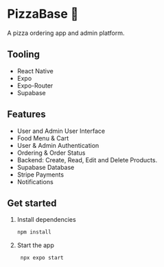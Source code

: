# PizzaBase 🍕

A pizza ordering app and admin platform.

## Tooling

- React Native
- Expo
- Expo-Router
- Supabase

## Features
- User and Admin User Interface
- Food Menu & Cart
- User & Admin Authentication
- Ordering & Order Status
- Backend: Create, Read, Edit and Delete Products.
- Supabase Database
- Stripe Payments
- Notifications 

## Get started

1. Install dependencies

   ```bash
   npm install
   ```

2. Start the app

   ```bash
    npx expo start
   ```
